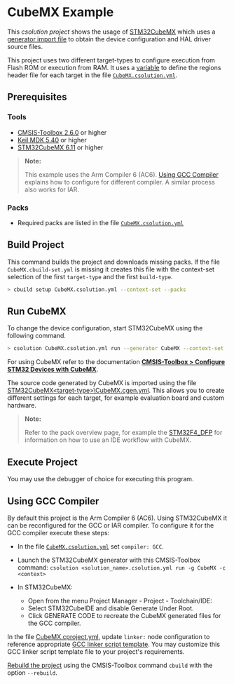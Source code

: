 # CubeMX Example

This *csolution project* shows the usage of [STM32CubeMX](https://www.st.com/en/development-tools/stm32cubemx.html) which uses a [generator import file](https://open-cmsis-pack.github.io/cmsis-toolbox/YML-CBuild-Format#generator-import-file) to obtain the device configuration and HAL driver source files.

This project uses two different target-types to configure execution from Flash ROM or execution from RAM. It uses a [variable](https://open-cmsis-pack.github.io/cmsis-toolbox/YML-Input-Format#variables) to define the regions header file for each target in the file [`CubeMX.csolution.yml`](./CubeMX.csolution.yml).

## Prerequisites

### Tools

- [CMSIS-Toolbox 2.6.0](https://github.com/Open-CMSIS-Pack/cmsis-toolbox/releases) or higher
- [Keil MDK 5.40](https://www2.keil.com/mdk5/) or higher
- [STM32CubeMX 6.11](https://www.st.com/en/development-tools/stm32cubemx.html) or higher

>**Note:**
>
> This example uses the Arm Compiler 6 (AC6). [Using GCC Compiler](#using-gcc-compiler) explains how to configure for different compiler. A similar process also works for IAR.

### Packs

- Required packs are listed in the file [`CubeMX.csolution.yml`](./CubeMX.csolution.yml)

## Build Project

This command builds the project and downloads missing packs. If the file `CubeMX.cbuild-set.yml` is missing it creates this file with the context-set selection of the first `target-type` and the first `build-type`.

```bash
> cbuild setup CubeMX.csolution.yml --context-set --packs
```

## Run CubeMX

To change the device configuration, start STM32CubeMX using the following command.

```bash
> csolution CubeMX.csolution.yml run --generator CubeMX --context-set
```

For using CubeMX refer to the documentation
[**CMSIS-Toolbox > Configure STM32 Devices with CubeMX**](https://github.com/Open-CMSIS-Pack/cmsis-toolbox/tree/main/docs/CubeMX).

The source code generated by CubeMX is imported using the file [STM32CubeMX\<target-type>\CubeMX.cgen.yml](./STM32CubeMX/MyBoard_ROM/CubeMX.cgen.yml). This allows you to create different settings for each target, for example evaluation board and custom hardware.

>**Note:**
>
> Refer to the pack overview page, for example the [STM32F4_DFP](https://www.keil.arm.com/packs/stm32f4xx_dfp-keil) for information on how to use an IDE workflow with CubeMX.

## Execute Project

You may use the debugger of choice for executing this program.

## Using GCC Compiler

By default this project is the Arm Compiler 6 (AC6). Using STM32CubeMX it can be reconfigured for the GCC or IAR compiler. To configure it for the GCC compiler execute these steps:

- In the file [`CubeMX.csolution.yml`](./CubeMX.csolution.yml) set `compiler: GCC`.

- Launch the STM32CubeMX generator with this CMSIS-Toolbox command: `csolution <solution_name>.csolution.yml run -g CubeMX -c <context>`

- In STM32CubeMX:
    - Open from the menu Project Manager - Project - Toolchain/IDE:
    - Select STM32CubeIDE and disable Generate Under Root.
    - Click GENERATE CODE to recreate the CubeMX generated files for the GCC compiler.

In the file [CubeMX.cproject.yml](./CubeMX.cproject.yml), update `linker:` node configuration to reference appropriate [GCC linker script template](https://open-cmsis-pack.github.io/cmsis-toolbox/build-overview#linker-script-templates). You may customize this GCC linker script template file to your project's requirements.

[Rebuild the project](#build-project) using the CMSIS-Toolbox command `cbuild` with the option `--rebuild`.
